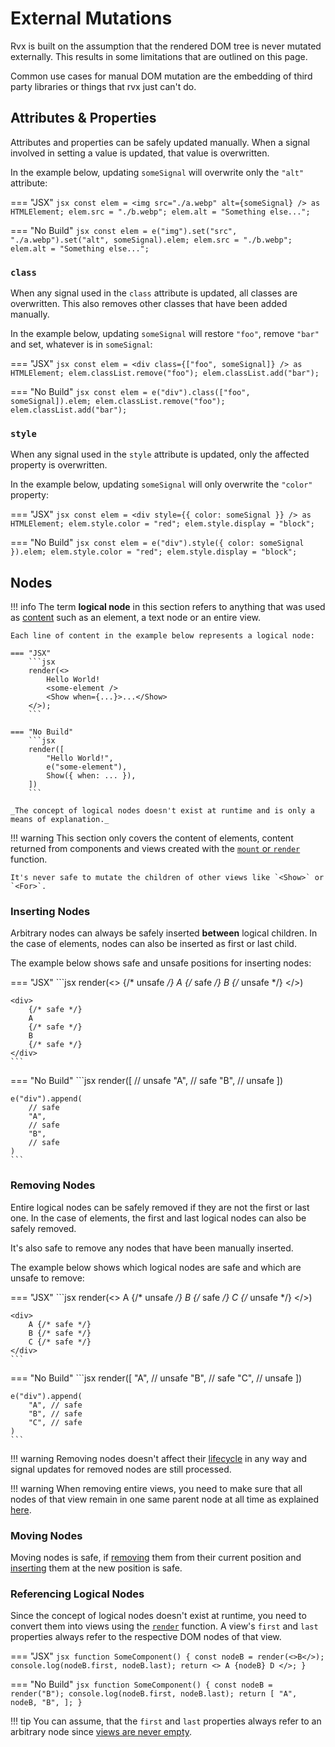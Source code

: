 # External Mutations
Rvx is built on the assumption that the rendered DOM tree is never mutated externally. This results in some limitations that are outlined on this page.

Common use cases for manual DOM mutation are the embedding of third party libraries or things that rvx just can't do.

## Attributes & Properties
Attributes and properties can be safely updated manually. When a signal involved in setting a value is updated, that value is overwritten.

In the example below, updating `someSignal` will overwrite only the `"alt"` attribute:

=== "JSX"
	```jsx
	const elem = <img src="./a.webp" alt={someSignal} /> as HTMLElement;
	elem.src = "./b.webp";
	elem.alt = "Something else...";
	```

=== "No Build"
	```jsx
	const elem = e("img").set("src", "./a.webp").set("alt", someSignal).elem;
	elem.src = "./b.webp";
	elem.alt = "Something else...";
	```

### `class`
When any signal used in the `class` attribute is updated, all classes are overwritten. This also removes other classes that have been added manually.

In the example below, updating `someSignal` will restore `"foo"`, remove `"bar"` and set, whatever is in `someSignal`:

=== "JSX"
	```jsx
	const elem = <div class={["foo", someSignal]} /> as HTMLElement;
	elem.classList.remove("foo");
	elem.classList.add("bar");
	```

=== "No Build"
	```jsx
	const elem = e("div").class(["foo", someSignal]).elem;
	elem.classList.remove("foo");
	elem.classList.add("bar");
	```

### `style`
When any signal used in the `style` attribute is updated, only the affected property is overwritten.

In the example below, updating `someSignal` will only overwrite the `"color"` property:

=== "JSX"
	```jsx
	const elem = <div style={{ color: someSignal }} /> as HTMLElement;
	elem.style.color = "red";
	elem.style.display = "block";
	```

=== "No Build"
	```jsx
	const elem = e("div").style({ color: someSignal }).elem;
	elem.style.color = "red";
	elem.style.display = "block";
	```

## Nodes

!!! info
	The term **logical node** in this section refers to anything that was used as [content](./elements.md#content) such as an element, a text node or an entire view.

	Each line of content in the example below represents a logical node:

	=== "JSX"
		```jsx
		render(<>
			Hello World!
			<some-element />
			<Show when={...}>...</Show>
		</>);
		```

	=== "No Build"
		```jsx
		render([
			"Hello World!",
			e("some-element"),
			Show({ when: ... }),
		])
		```

	_The concept of logical nodes doesn't exist at runtime and is only a means of explanation._

!!! warning
	This section only covers the content of elements, content returned from components and views created with the [`mount` or `render`](./views/index.md#creating-views) function.

	It's never safe to mutate the children of other views like `<Show>` or `<For>`.

### Inserting Nodes
Arbitrary nodes can always be safely inserted **between** logical children. In the case of elements, nodes can also be inserted as first or last child.

The example below shows safe and unsafe positions for inserting nodes:

=== "JSX"
	```jsx
	render(<>
		{/* unsafe */}
		A
		{/* safe */}
		B
		{/* unsafe */}
	</>)

	<div>
		{/* safe */}
		A
		{/* safe */}
		B
		{/* safe */}
	</div>
	```

=== "No Build"
	```jsx
	render([
		// unsafe
		"A",
		// safe
		"B",
		// unsafe
	])

	e("div").append(
		// safe
		"A",
		// safe
		"B",
		// safe
	)
	```

### Removing Nodes
Entire logical nodes can be safely removed if they are not the first or last one. In the case of elements, the first and last logical nodes can also be safely removed.

It's also safe to remove any nodes that have been manually inserted.

The example below shows which logical nodes are safe and which are unsafe to remove:

=== "JSX"
	```jsx
	render(<>
		A {/* unsafe */}
		B {/* safe */}
		C {/* unsafe */}
	</>)

	<div>
		A {/* safe */}
		B {/* safe */}
		C {/* safe */}
	</div>
	```

=== "No Build"
	```jsx
	render([
		"A", // unsafe
		"B", // safe
		"C", // unsafe
	])

	e("div").append(
		"A", // safe
		"B", // safe
		"C", // safe
	)
	```

!!! warning
	Removing nodes doesn't affect their [lifecycle](./lifecycle.md) in any way and signal updates for removed nodes are still processed.

!!! warning
	When removing entire views, you need to make sure that all nodes of that view remain in one same parent node at all time as explained [here](./views/index.md#view-api).

### Moving Nodes
Moving nodes is safe, if [removing](#removing-nodes) them from their current position and [inserting](#inserting-nodes) them at the new position is safe.

### Referencing Logical Nodes
Since the concept of logical nodes doesn't exist at runtime, you need to convert them into views using the [`render`](./views/index.md#creating-views) function. A view's `first` and `last` properties always refer to the respective DOM nodes of that view.

=== "JSX"
	```jsx
	function SomeComponent() {
		const nodeB = render(<>B</>);
		console.log(nodeB.first, nodeB.last);
		return <>
			A
			{nodeB}
			D
		</>;
	}
	```

=== "No Build"
	```jsx
	function SomeComponent() {
		const nodeB = render("B");
		console.log(nodeB.first, nodeB.last);
		return [
			"A",
			nodeB,
			"B",
		];
	}
	```

!!! tip
	You can assume, that the `first` and `last` properties always refer to an arbitrary node since [views are never empty](./views/index.md#implementing-views).

